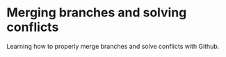 # Merging branches and solving conflicts
Learning how to properly merge branches and solve conflicts with Github.
